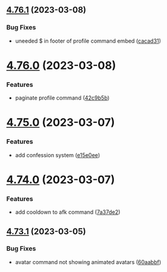 ## [4.76.1](https://github.com/onesoft-sudo/sudobot/compare/v4.76.0...v4.76.1) (2023-03-08)


### Bug Fixes

* uneeded $ in footer of profile command embed ([cacad31](https://github.com/onesoft-sudo/sudobot/commit/cacad317e7aac44f890b596d223ddd96b1a857c4))



# [4.76.0](https://github.com/onesoft-sudo/sudobot/compare/v4.75.0...v4.76.0) (2023-03-08)


### Features

* paginate profile command ([42c9b5b](https://github.com/onesoft-sudo/sudobot/commit/42c9b5b15f159b2c14c8683a97f60d7f655e3e63))



# [4.75.0](https://github.com/onesoft-sudo/sudobot/compare/v4.74.0...v4.75.0) (2023-03-07)


### Features

* add confession system ([e15e0ee](https://github.com/onesoft-sudo/sudobot/commit/e15e0eee5376cf841c40fea0363c90311a1fbdba))



# [4.74.0](https://github.com/onesoft-sudo/sudobot/compare/v4.73.1...v4.74.0) (2023-03-07)


### Features

* add cooldown to afk command ([7a37de2](https://github.com/onesoft-sudo/sudobot/commit/7a37de2d0fafcdee9e505821f262ca7b1507dcc0))



## [4.73.1](https://github.com/onesoft-sudo/sudobot/compare/v4.73.0...v4.73.1) (2023-03-05)


### Bug Fixes

* avatar command not showing animated avatars ([60aabbf](https://github.com/onesoft-sudo/sudobot/commit/60aabbfeffcc1ab8dca344201dffa0b4650b4f93))



